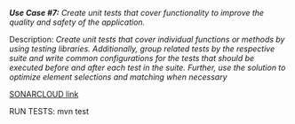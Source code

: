 ***Use Case #7:***
*Create unit tests that cover functionality to improve the quality and safety of the application.*


Description:
*Create unit tests that cover individual functions or methods by using testing libraries. Additionally, group related tests by the respective suite and write common configurations for the tests that should be executed before and after each test in the suite. Further, use the solution to optimize element selections and matching when necessary*

[SONARCLOUD link](https://sonarcloud.io/summary/overall?id=prolumen_ss_test_without_ai)

RUN TESTS: mvn test
